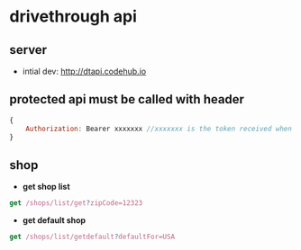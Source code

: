 # drivethrough api

## server
- intial dev: http://dtapi.codehub.io


## protected api must be called with header

```javascript
{
	Authorization: Bearer xxxxxxx //xxxxxxx is the token received when calling login api successfully.
}
```

## shop 

* **get shop list**
```javascript
get /shops/list/get?zipCode=12323
```

* **get default shop**
```javascript
get /shops/list/getdefault?defaultFor=USA
```
